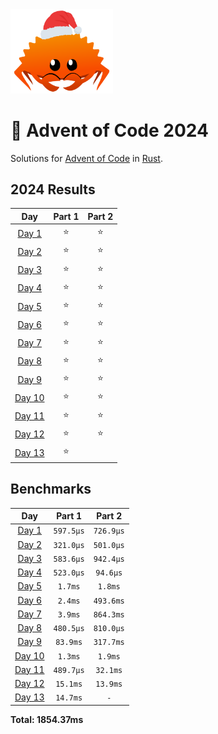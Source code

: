 <img src="./.assets/christmas_ferris.png" width="164">

# 🎄 Advent of Code 2024

Solutions for [Advent of Code](https://adventofcode.com/) in [Rust](https://www.rust-lang.org/).

<!--- advent_readme_stars table --->
## 2024 Results

| Day | Part 1 | Part 2 |
| :---: | :---: | :---: |
| [Day 1](https://adventofcode.com/2024/day/1) | ⭐ | ⭐ |
| [Day 2](https://adventofcode.com/2024/day/2) | ⭐ | ⭐ |
| [Day 3](https://adventofcode.com/2024/day/3) | ⭐ | ⭐ |
| [Day 4](https://adventofcode.com/2024/day/4) | ⭐ | ⭐ |
| [Day 5](https://adventofcode.com/2024/day/5) | ⭐ | ⭐ |
| [Day 6](https://adventofcode.com/2024/day/6) | ⭐ | ⭐ |
| [Day 7](https://adventofcode.com/2024/day/7) | ⭐ | ⭐ |
| [Day 8](https://adventofcode.com/2024/day/8) | ⭐ | ⭐ |
| [Day 9](https://adventofcode.com/2024/day/9) | ⭐ | ⭐ |
| [Day 10](https://adventofcode.com/2024/day/10) | ⭐ | ⭐ |
| [Day 11](https://adventofcode.com/2024/day/11) | ⭐ | ⭐ |
| [Day 12](https://adventofcode.com/2024/day/12) | ⭐ | ⭐ |
| [Day 13](https://adventofcode.com/2024/day/13) | ⭐ |   |
<!--- advent_readme_stars table --->

<!--- benchmarking table --->
## Benchmarks

| Day | Part 1 | Part 2 |
| :---: | :---: | :---:  |
| [Day 1](./src/bin/01.rs) | `597.5µs` | `726.9µs` |
| [Day 2](./src/bin/02.rs) | `321.0µs` | `501.0µs` |
| [Day 3](./src/bin/03.rs) | `583.6µs` | `942.4µs` |
| [Day 4](./src/bin/04.rs) | `523.0µs` | `94.6µs` |
| [Day 5](./src/bin/05.rs) | `1.7ms` | `1.8ms` |
| [Day 6](./src/bin/06.rs) | `2.4ms` | `493.6ms` |
| [Day 7](./src/bin/07.rs) | `3.9ms` | `864.3ms` |
| [Day 8](./src/bin/08.rs) | `480.5µs` | `810.0µs` |
| [Day 9](./src/bin/09.rs) | `83.9ms` | `317.7ms` |
| [Day 10](./src/bin/10.rs) | `1.3ms` | `1.9ms` |
| [Day 11](./src/bin/11.rs) | `489.7µs` | `32.1ms` |
| [Day 12](./src/bin/12.rs) | `15.1ms` | `13.9ms` |
| [Day 13](./src/bin/13.rs) | `14.7ms` | `-` |

**Total: 1854.37ms**
<!--- benchmarking table --->




